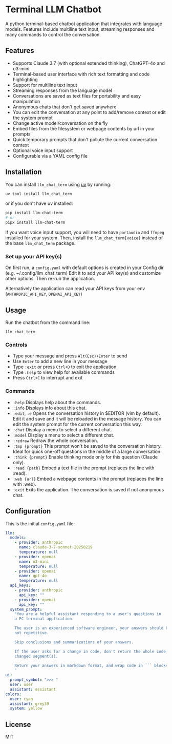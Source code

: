 # Terminal LLM Chatbot

A python terminal-based chatbot application that integrates with language models. Features include multiline text input, streaming responses and many commands to control the conversation.

## Features

- Supports Claude 3.7 (with optional extended thinking), ChatGPT-4o and o3-mini
- Terminal-based user interface with rich text formatting and code highlighting
- Support for multiline text input
- Streaming responses from the language model
- Conversations are saved as text files for portability and easy manipulation
- Anonymous chats that don't get saved anywhere
- You can edit the conversation at any point to add/remove context or edit the system prompt
- Change active model/conversation on the fly
- Embed files from the filesystem or webpage contents by url in your prompts
- Quick temporary prompts that don't pollute the current conversation context
- Optional voice input support
- Configurable via a YAML config file

## Installation

You can install `llm_chat_term` using [uv](https://github.com/astral-sh/uv) by running:

```bash
uv tool install llm_chat_term
```

or if you don't have uv installed:

```bash
pip install llm-chat-term
# or
pipx install llm-chat-term
```

If you want voice input support, you will need to have `portaudio` and `ffmpeg` installed for your system. Then, install the `llm_chat_term[voice]` instead of the base `llm_chat_term` package.

### Set up your API key(s)

On first run, a `config.yaml` with default options is created in your Config dir (e.g. ~/.config/llm_chat_term)
Edit it to add your API key(s) and customize other options. Then re-run the application.

Alternatively the application can read your API keys from your env (`ANTHROPIC_API_KEY`, `OPENAI_API_KEY`)

## Usage

Run the chatbot from the command line:

```
llm_chat_term
```

### Controls

- Type your message and press `Alt(Esc)+Enter` to send
- Use `Enter` to add a new line in your message
- Type `:exit` or press `Ctrl+D` to exit the application
- Type `:help` to view help for available commands
- Press `Ctrl+C` to interrupt and exit

### Commands

- `:help`
  Displays help about the commands.
- `:info`
  Displays info about this chat.
- `:edit`, `:e`
  Opens the conversation history in $EDITOR (vim by default).
  Edit it and save and it will be reloaded in the message history.
  You can edit the system prompt for the current conversation this way.
- `:chat`
  Display a menu to select a different chat.
- `:model`
  Display a menu to select a different chat.
- `:redraw`
  Redraw the whole conversation.
- `:tmp {prompt}`
  This prompt won't be saved to the conversation history.
  Ideal for quick one-off questions in the middle of a large conversation
- `:think {prompt}`
  Enable thinking mode only for this question (Claude only).
- `:read {path}`
  Embed a text file in the prompt (replaces the line with :read).
- `:web {url}`
  Embed a webpage contents in the prompt (replaces the line with :web).
- `:exit`
  Exits the application. The conversation is saved if not anonymous chat.

## Configuration

This is the initial `config.yaml` file:

````yaml
llm:
  models:
    - provider: anthropic
      name: claude-3-7-sonnet-20250219
      temperature: null
    - provider: openai
      name: o3-mini
      temperature: null
    - provider: openai
      name: gpt-4o
      temperature: null
  api_keys:
    - provider: anthropic
      api_key: ""
    - provider: openai
      api_key: ""
  system_prompt:
    "You are a helpful assistant responding to a user's questions in
    a PC terminal application.

    The user is an experienced software engineer, your answers should be concise and
    not repetitive.

    Skip conclusions and summarizations of your answers.

    If the user asks for a change in code, don't return the whole code, just the
    changed segment(s).

    Return your answers in markdown format, and wrap code in ``` blocks.
    "
ui:
  prompt_symbol: ">>> "
  user: user
  assistant: assistant
colors:
  user: cyan
  assistant: grey39
  system: yellow
````

## License

MIT
